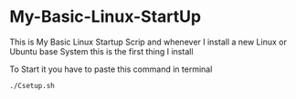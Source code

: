 # My-Basic-Linux-StartUp
This is My Basic Linux Startup Scrip and whenever I install a new Linux or Ubuntu base System this is the first thing I install

To Start it you have to paste this command in terminal
```
./Csetup.sh
```
